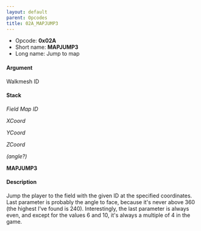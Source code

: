 ```yaml
---
layout: default
parent: Opcodes
title: 02A_MAPJUMP3
---
```


-   Opcode: **0x02A**
-   Short name: **MAPJUMP3**
-   Long name: Jump to map

#### Argument

Walkmesh ID

#### Stack

  
*Field Map ID*

*XCoord*

*YCoord*

*ZCoord*

*(angle?)*

**MAPJUMP3**

#### Description

Jump the player to the field with the given ID at the specified coordinates. Last parameter is probably the angle to face, because it's never above 360 (the highest I've found is 240). Interestingly, the last parameter is always even, and except for the values 6 and 10, it's always a multiple of 4 in the game.
